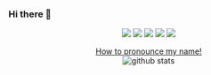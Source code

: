 ### Hi there 👋

<p align="center">
<a href= "https://www.hackster.io/RONDAGDAG"><img src="https://img.icons8.com/material-outlined/26/000000/ball-point-pen.png"/></a>
<a href= "https://www.linkedin.com/in/rondagdag/"><img src="https://img.icons8.com/material-outlined/30/000000/linkedin.png"/></a>
<a href= "https://www.youtube.com/c/rondagdag"><img src="https://img.icons8.com/material-outlined/30/000000/youtube.png"/></a>
<a href= "https://dev.to/rondagdag"><img src="https://img.icons8.com/windows/32/000000/dev.png"/></a>
<a href= "https://twitter.com/rondagdag"><img src="https://img.icons8.com/material-outlined/30/000000/twitter.png"/></a>
</p>

<p  align="center">
  <a href="https://raw.githubusercontent.com/mmphego/mmphego/master/resources/mpho.mp3">How to pronounce my name!</a></br>
  <!-- <img src="https://visitor-badge.glitch.me/badge?page_id=mmphego.mmphego" alt="visitor count"/></br> -->
  <img src="https://github-readme-stats.vercel.app/api/?username=mmphego&show_icons=true&title_color=fffffff&icon_color=000000&text_color=000000" alt="github stats"/></br>
</p>

<!--
**rondagdag/rondagdag** is a ✨ _special_ ✨ repository because its `README.md` (this file) appears on your GitHub profile.

Here are some ideas to get you started:

- 🔭 I’m currently working on ...
- 🌱 I’m currently learning ...
- 👯 I’m looking to collaborate on ...
- 🤔 I’m looking for help with ...
- 💬 Ask me about ...
- 📫 How to reach me: ...
- 😄 Pronouns: ...
- ⚡ Fun fact: ...
-->
